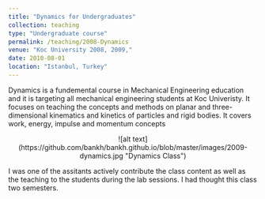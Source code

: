 ```yaml
---
title: "Dynamics for Undergraduates"
collection: teaching
type: "Undergraduate course"
permalink: /teaching/2008-Dynamics
venue: "Koc University 2008, 2009,"
date: 2010-08-01
location: "Istanbul, Turkey"
---
```


Dynamics is a fundemental course in Mechanical Engineering education and 
it is targeting all mechanical engineering students at Koc Univeristy. It
focuses on teaching the concepts and methods on planar and three-dimensional 
kinematics and kinetics of particles and rigid bodies. It covers work, energy, 
impulse and momentum concepts

<p align="center">
  ![alt text](https://github.com/bankh/bankh.github.io/blob/master/images/2009-dynamics.jpg "Dynamics Class")
</p>

I was one of the assitants actively contribute the class content as well as the
teaching to the students during the lab sessions. I had thought this class two
semesters.
